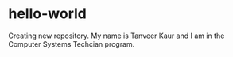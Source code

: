 # hello-world
Creating new repository.
My name is Tanveer Kaur and I am in the Computer Systems Techcian program. 
